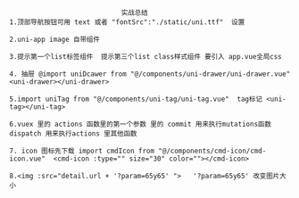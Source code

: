 
								实战总结
	1.顶部导航按钮可用 text 或者 "fontSrc":"./static/uni.ttf"  设置
	
	2.uni-app image 自带组件
	
	3.提示第一个list标签组件  提示第三个list class样式组件 要引入 app.vue全局css
	
	4. 抽屉 @import uniDcawer from "@/components/uni-drawer/uni-drawer.vue"  <uni-drawer></uni-drawer> 

	5.import uniTag from "@/components/uni-tag/uni-tag.vue"  tag标记 <uni-tag></uni-tag>
	
	6.vuex 里的 actions 函数里的第一个参数 里的 commit 用来执行mutations函数 dispatch 用来执行actions 里其他函数
	
	7. icon 图标先下载 import cmdIcon from "@/components/cmd-icon/cmd-icon.vue"  <cmd-icon :type="" size="30" color=""></cmd-icon>

	8.<img :src="detail.url + '?param=65y65' ">   '?param=65y65' 改变图片大小
	